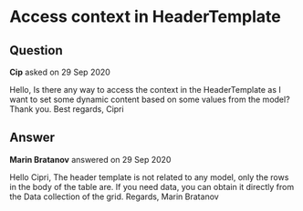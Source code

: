 # Access context in HeaderTemplate

## Question

**Cip** asked on 29 Sep 2020

Hello, Is there any way to access the context in the HeaderTemplate as I want to set some dynamic content based on some values from the model? Thank you. Best regards, Cipri

## Answer

**Marin Bratanov** answered on 29 Sep 2020

Hello Cipri, The header template is not related to any model, only the rows in the body of the table are. If you need data, you can obtain it directly from the Data collection of the grid. Regards, Marin Bratanov

